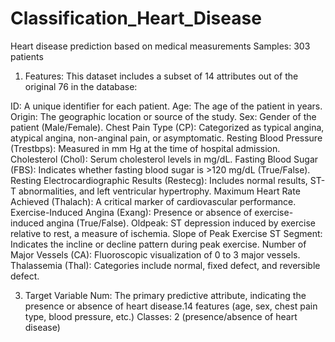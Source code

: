 # Classification_Heart_Disease
Heart disease prediction based on medical measurements  Samples: 303 patients 

1. Features: 
This dataset includes a subset of 14 attributes out of the original 76 in the database:

ID: A unique identifier for each patient.
Age: The age of the patient in years.
Origin: The geographic location or source of the study.
Sex: Gender of the patient (Male/Female).
Chest Pain Type (CP): Categorized as typical angina, atypical angina, non-anginal pain, or asymptomatic.
Resting Blood Pressure (Trestbps): Measured in mm Hg at the time of hospital admission.
Cholesterol (Chol): Serum cholesterol levels in mg/dL.
Fasting Blood Sugar (FBS): Indicates whether fasting blood sugar is >120 mg/dL (True/False).
Resting Electrocardiographic Results (Restecg): Includes normal results, ST-T abnormalities, and left ventricular hypertrophy.
Maximum Heart Rate Achieved (Thalach): A critical marker of cardiovascular performance.
Exercise-Induced Angina (Exang): Presence or absence of exercise-induced angina (True/False).
Oldpeak: ST depression induced by exercise relative to rest, a measure of ischemia.
Slope of Peak Exercise ST Segment: Indicates the incline or decline pattern during peak exercise.
Number of Major Vessels (CA): Fluoroscopic visualization of 0 to 3 major vessels.
Thalassemia (Thal): Categories include normal, fixed defect, and reversible defect.

3. Target Variable
Num: The primary predictive attribute, indicating the presence or absence of heart disease.14 features (age, sex, chest pain type, blood pressure, etc.) Classes: 2 (presence/absence of heart disease)
